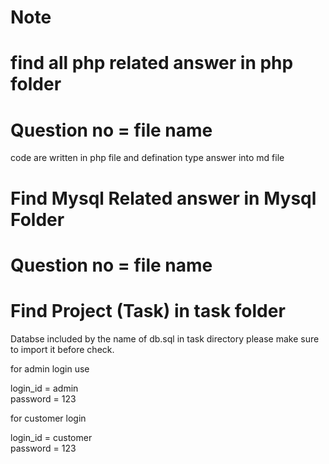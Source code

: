 # Note 

# find all php related answer in php folder
# Question no = file name 
 code are written in php file and defination type answer into md file 

 # Find Mysql Related  answer in Mysql Folder
  
# Question no = file name 

 # Find Project (Task) in task folder 

 Databse included by the name of db.sql in task directory please make sure to import it before check.

 for admin login use <br>

 login_id = admin <br>
 password = 123 <br>

for customer login <br>

 login_id = customer <br>
 password = 123 <br>

